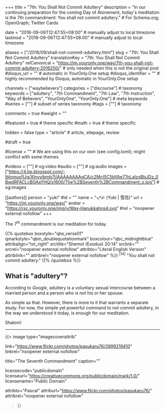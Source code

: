 +++
title = "7th: You Shall Not Commit Adultery"
description = "In our continuing preparation for the  coming Day of Atonement, today's meditation is the 7th commandment: You shall not commit adultery."  # For Schema.org; OpenGraph; Twitter Cards

date = "2016-09-06T12:47:55+08:00"                          # manually adjust to local timezone
lastmod = "2016-09-06T12:47:55+08:00"                          # manually adjust to local timezone

aliases = ["/2016/09/shall-not-commit-adultery.html"]
slug = "7th: You Shall Not Commit Adultery"
translationKey = "7th: You Shall Not Commit Adultery"
relCanonical = "https://im.youronly.one/way/7th-you-shall-not-commit-adultery-2016250/"                           # only needed when this is not the original post
#disqus_url = ""                                                    # automatic in YourOnly.One setup
#disqus_identifier = ""                                             # highly recommended by Disqus; automatic in YourOnly.One setup

channels = ["waybelievers"]
categories = ["discourse"]                           # taxonomy
keywords = ["adultery", "7th Commandment", "7th Law", "7th Instruction", "Way of Believers", "YourOnlyOne", "YourOnly.One"]                             # meta keywords
#series = [""]                               # subset of series taxonomy
#tags = [""]                                 # taxonomy

comments = true
#weight = ""

#featured = true                              # theme specific
#math = true                                  # theme specific

hidden = false
type = "article"                                                           # article, sitepage, review

#draft = true

#license = ""                                 # We are using this on our own (see config.toml); might conflict with some themes

#videos = [""]                                # og:video
#audio = [""]                                 # og:audio
images = ["https://4.bp.blogspot.com/-lblomuxfIJg/Xlnyvibmb7I/AAAAAAAAgCA/c2McI5C5bYAe77nLalzxBbJDz_0BwdRFACLcBGAsYHQ/s1600/The%2BSeventh%2BCommandment_o.jpg"]    # og:images

[[authors]]
person = "yuki"
#id = ""
name = "ᜌᜓᜃᜒ (Yuki | 雪亮)"
url = "https://im.youronly.one/way/"
avatar = "https://rsc.youronly.one/img/y/Way-Hanukkahns4.svg"
#rel = "noopener external nofollow"
+++

The 7<sup>th</sup> commandment is our meditation for today.

<!--more-->

{{% quotebox boxstyle="qbs_verse01" qmarkstyle="qbm_doublequotationmark" boxcolour="qbc_midnightblue" attribalign="txt_right" srctitle="Shemot (Exodus) 20:14" srclink="" srcrel="noopener external nofollow" attribto="Literal English Version" attriblink="" attribrel="noopener external nofollow" %}}
<sup>[14]</sup> "You shall not commit adultery."
{{% /quotebox %}}

## What is "adultery"?

According to *Google*, adultery is a voluntary sexual intercourse between a married person and a person who is not his or her spouse.

As simple as that. However, there is more to it that warrants a separate study. For now, the simple yet powerful command to not commit adultery, in the way we understood it today, is enough for our meditation.

Shalom!

---

{{< image
  type="imagecoverattrib"

  link="https://www.flickr.com/photos/pasukaru76/3999219410"
  linkrel="noopener external nofollow"

  title="The Seventh Commandment"
  caption=""

  licensecode="publicdomain"
  licenseurl="https://creativecommons.org/publicdomain/mark/1.0/"
  licensename="Public Domain"

  attribto="Pascal"
  attriburl="https://www.flickr.com/photos/pasukaru76/"
  attribrel="noopener external nofollow"
>}}
